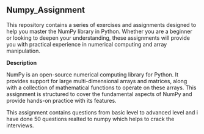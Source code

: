 ## Numpy_Assignment

This repository contains a series of exercises and assignments designed to help you master the NumPy library in Python. Whether you are a beginner or looking to deepen your understanding, these assignments will provide you with practical experience in numerical computing and array manipulation.

**Description**

NumPy is an open-source numerical computing library for Python. It provides support for large multi-dimensional arrays and matrices, along with a collection of mathematical functions to operate on these arrays. This assignment is structured to cover the fundamental aspects of NumPy and provide hands-on practice with its features.

This assignment contains questions from basic level to advanced level and i have done 50 questions realted to numpy which helps to crack the interviews.
